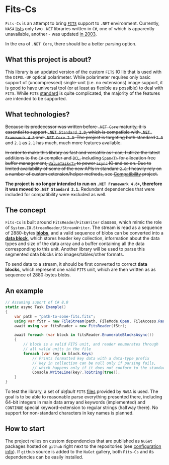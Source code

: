 # Fits-Cs
`Fits-Cs` is an attempt to bring [`FITS`](https://fits.gsfc.nasa.gov/) support to `.NET` environment. 
Currently, `NASA` [lists](https://fits.gsfc.nasa.gov/fits_libraries.html) only two `.NET` libraries written in `C#`, one of which is apparently unavailable, another - was updated [in 2003](http://skyservice.pha.jhu.edu/develop/Fitslib/).

In the era of `.NET Core`, there should be a better parsing option.

## What this project is about?
This library is an updated version of the custom `FITS` IO lib that is used with the `DIPOL-UF` optical polarimeter. While polarimeter requires only basic support of (uncompressed) single-unit (i.e. no extensions) image support, it is good to have universal tool (or at least as flexible as possible) to deal with `FITS`.
While `FITS` [standard](https://fits.gsfc.nasa.gov/fits_standard.html) is quite complicated, the majority of the features are intended to be supported.

## What technologies?
<s>Because its predecessor was written before `.NET Core` maturity, it is essential to support `.NET Standard 2.0`, which is compatible with `.NET Framework 4.8` and `.NET Core 2.0`. The project is targeting both standard `2.0` and `2.1` as `2.1` has much, much more features available.</s>

<s>In order to make this library as fast and versatile as I can, I utilize the latest additions to the `C#` compiler and `BCL`, including `Span<T>` for allocation free buffer management, [`ValueTask<T>`](https://www.nuget.org/packages/System.Threading.Tasks.Extensions/) to power `async` IO and so on. Due to limited availability of some of the new APIs in standard `2.0`, I heavily rely on a number of custom extension/helper methods, see [Compatibility](https://github.com/Ilia-Kosenkov/Compatibility) project.</s>
    
**The project is no longer intended to run on `.NET Framework 4.8+`, therefore it was moved to `.NET Standard 2.1`.**
Redundant dependencies that were included for compatibility were excluded as well.

## The concept
`Fits-Cs` is built around `FitsReader`/`FitsWriter` classes, which mimic the role of `System.IO.StreamReader/StreamWriter`.
The stream is read as a sequence of 2880-bytes [**blobs**](Fits-Cs/DataBlob.cs), and a valid sequence of blobs can be converted into a [**data block**](Fits-Cs/Block.cs), which stores header key collection, information about the data types and size of the data array and a buffer containing all the data corresponding to this unit. Another library will be used to parse this segmented data blocks into images/tables/other formats.

To send data to a stream, it should be first converted to correct **data blocks**, which represent one valid `FITS` unit, which are then written as as sequence of 2880-bytes blobs.

## An example
```cs
// Assuming suport of C# 8.0
static async Task Example()
{
    var path = "path-to-some-fits.fits";
    using var fStr = new FileStream(path, FileMode.Open, FileAccess.Read);
    await using var fitsReader = new FitsReader(fStr);

    await foreach (var block in fitsReader.EnumerateBlocksAsync())
    {
        // block is a valid FITS unit, and reader enumerates through 
        // all valid units in the file
        foreach (var key in block.Keys)
            // Prints formatted key data with a data-type prefix
            // key in collection can be null only if parsing fails, 
            // which happens only if it does not conform to the standard
            Console.WriteLine(key?.ToString(true));
    }
}
```

To test the library, a set of *default* `FITS` [files](https://fits.gsfc.nasa.gov/fits_samples.html) provided by `NASA` is used. 
The goal is to be able to reasonable parse everything presented there, including 64-bit integers in main data array and keywords (implemented) and `CONTINUE` special keyword-extension to regular strings (halfway there). No support for non-standard characters in key names is planned. 

## How to start
The project relies on custom dependencies that are published as `NuGet` packages hosted on `github` right next to the repositories (see [configuration info](https://help.github.com/en/github/managing-packages-with-github-packages/configuring-dotnet-cli-for-use-with-github-packages)). If `github` source is added to the `NuGet` gallery, both `Fits-Cs` and its dependencies can be easily installed.


